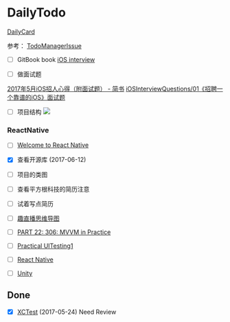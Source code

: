 
# DailyTodo

[DailyCard ](https://github.com/FrizzleFur/DailyLearning/issues/8)

参考： [TodoManagerIssue](https://github.com/FrizzleFur/TodoManagerIssue/issues)

- [ ]  GitBook book [iOS interview](https://hit-alibaba.github.io/interview/iOS/Cocoa-Touch/UIView-Basic.html)

- [ ] 做面试题

[2017年5月iOS招人心得（附面试题） - 简书](http://www.jianshu.com/p/56e40ea56813)
[iOSInterviewQuestions/01《招聘一个靠谱的iOS》面试题](https://github.com/ChenYilong/iOSInterviewQuestions/tree/master/01%E3%80%8A%E6%8B%9B%E8%81%98%E4%B8%80%E4%B8%AA%E9%9D%A0%E8%B0%B1%E7%9A%84iOS%E3%80%8B%E9%9D%A2%E8%AF%95%E9%A2%98%E5%8F%82%E8%80%83%E7%AD%94%E6%A1%88)


- [ ] 项目结构
![](http://oc98nass3.bkt.clouddn.com/2017-06-05-14966576491146.jpg)

### ReactNative
- [ ] [Welcome to React Native](http://www.jianshu.com/p/0b268669099c)

- [x] 查看开源库 (2017-06-12)

- [ ] 项目的类图

- [ ] 查看平方根科技的简历注意

- [ ] 试着写点简历


- [ ] [趣直播思维导图](http://m.quzhiboapp.com/#!/intro/125)
- [ ] [PART 22: 306: MVVM in Practice](https://videos.raywenderlich.com/courses/59-rwdevcon-2016-vault/lessons/22)
- [ ] [Practical UITesting1](https://videos.raywenderlich.com/courses/81-rwdevcon-2017-vault-tutorials/lessons/14)
- [ ] [React Native](https://videos.raywenderlich.com/courses/81-rwdevcon-2017-vault-tutorials/lessons/9)


- [ ] [Unity](https://videos.raywenderlich.com/courses/81-rwdevcon-2017-vault-tutorials/lessons/12)


## Done

- [x] [XCTest](https://www.raywenderlich.com/118482/new-video-tutorial-series-testing-in-ios) (2017-05-24) Need Review


